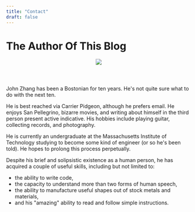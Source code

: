 ```yaml
---
title: "Contact"
draft: false
---
```

The Author Of This Blog
===========
<header class="row text-center header">
 <img  class="img-circle text-center headshot" src="https://johnzzhang.github.io/profile.jpg">
</header>
John Zhang has been a Bostonian for ten years. He's not quite sure what to do with the next ten.

He is best reached via Carrier Pidgeon, although he prefers email. He enjoys San Pellegrino, bizarre movies, and writing about himself in the third person present active indicative. His hobbies include playing guitar, collecting records, and photography.

He is currently an undergraduate at the Massachusetts Institute of Technology studying to become some kind of engineer (or so he's been told). He hopes to prolong this process perpetually.

Despite his brief and solipsistic existence as a human person, he has acquired a couple of useful skills, including but not limited to:

* the ability to write code,
* the capacity to understand more than two forms of human speech,
* the ability to manufacture useful shapes out of stock metals and materials,
* and his "amazing" ability to read and follow simple instructions.
